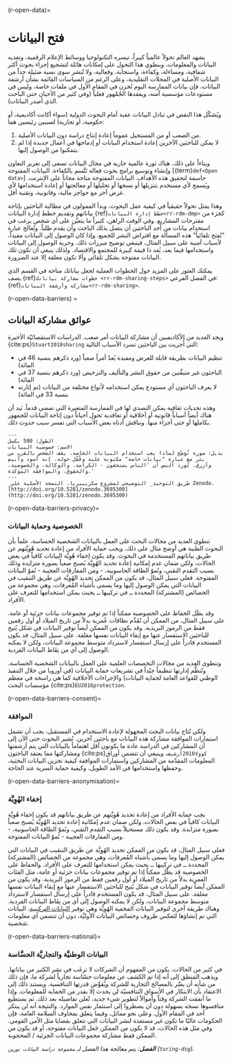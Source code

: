 (r-open-data)=
# فتح البيانات

يشهد العالم تحولاً عالمياً كبيراً، تيسره التكنولوجيا ووسائط الإعلام الرقمية، وتغذيه البيانات والمعلومات، وينطوي هذا التحول على إمكانات هائلة لتشجيع إجراء بحوث أكثر شفافية، ومساءلة، وكفاءة، واستجابة، وفعالية، ولا تُنشر سوى نسبة ضئيلة جداً من البيانات الأصلية في المجلات التقليدية، وعلى الرغم من السياسات القائمة بشأن أرشفة البيانات، فإن بيانات الممارسة اليوم تُخزن في المقام الأول في ملفات خاصة، وليس في مستودعات مؤسسية آمنة، ويفقدها الجُمْهور فعلياً (وفي كثير من الأحيان حتى الباحث الذي أصدر البيانات).

ويُشكّل هذا النقص في تبادل البيانات عقبة أمام البحوث الدولية (سواء أكانت أكاديمية، أو حكومية، أو تجارية) لسببين رئيسين هما:

1. من الصعب أو من المستحيل عموماً إعادة إنتاج دراسة دون البيانات الأصلية.
2. لا يمكن للباحثين الآخرين إعادة استخدام البيانات أو إدماجها في أعمال جديدة إذا لم يتمكنوا من الوصول إليها.

وبناءاً على ذلك، هناك ثورة عالمية جارية في مجال البيانات تسعى إلى تعزيز التعاون وإنشاء وتوسيع برامج بحوث فعالة تَتَّسم بالكفاءة. البيانات المفتوحة [{term}`def<Open data>`] حاسمة لتحقيق هذه الأهداف. البيانات المفتوحة متاحة مجاناً على الإنترنت. ويُسمح لأي مستخدم بتنزيلها أو نسخها أو تحليلها أو معالجتها أو إعادة استخدامها لأي غرض آخر مع حواجز مالية، وقانونية، وتقنية أقل.

وهذا يمثل تحولاً حقيقياً في كيفية عمل البحوث. وبدأ الممولون في مطالبة الباحثين بإتاحة بياناتهم وتقديم خطط إدارة البيانات {ref}`خطط إدارة البيانات<rr-rdm-dmp>` كجزء من مقترحات المشاريع. وفي الوقت الراهن، كثيراً ما يتعيَّن على أي شخص يرغب في استخدام بيانات من أحد الباحثين أن يتصل بذلك الباحث وأن يقدم طلباً. وتُعالج عبارة "تُفتح تلقائياً" هذه المسألة مع افتراض النشر للجميع. وإذا كان الوصول إلى البيانات مقيداً، لأسباب أمنية على سبيل المثال، فينبغي توضيح مبررات ذلك. وحرية الوصول إلى البيانات واستخدامها فيما بعد، يُعد ذا قيمة كبيرة للمجتمع والاقتصاد. ولذلك ينبغي أن تكون تلك البيانات مفتوحة بشكل تلقائي وألا تكون مغلقة إلا عند الضرورة.

يمكنك العثور على المزيد حول الخطوات العملية لجعل بياناتك متاحة في القسم الذي يصف {ref}`خطوات مشاركة بياناتك <rr-rdm-sharing-steps>` في الفصل الفرعي: {ref}`مشاركة وأرشفة البيانات<rr-rdm-sharing>`.

(r-open-data-barriers) =
## عوائق مشاركة البيانات
ويجد العديد من الأكاديميين أن مشاركة البيانات أمر صعب. الدراسات الاستقصائيّة الأخيرة {cite:ps}`Stuart2018sharing` التي أُجريت بين الباحثين تسرد الأسباب التالية:

- تنظيم البيانات بطريقة قابلة للعرض ومفيدة يُعدّ أمراً صعباً (ورد ذكرهم بنسبة 46 في المائة)
- الباحثون غير متيقِّنين من حقوق النشر والتأليف والترخيص (ورد ذكرهم بنسبة 37 في المائة)
- لا يعرف الباحثون أي مستودع يمكن استخدامه لأنواع مختلفة من البيانات (تم إثارته بنسبة 33 في المائة)

وهذه تحديات ثقافية يمكن التصدي لها في الممارسة المتغيرة التي تمضي قدماً. بَيد أن هناك أيضاً أسباباً قانونية أو أخلاقية أو تعاقدية تحول أحياناً دون إتاحة البيانات للجمهور بكاملها أو حتى أجزاء منها. ونناقش أدناه بعض الأسباب التي تفسر سبب حدوث ذلك.

```{figure} ../../figures/data-privacy.jpg
---
الطول: 500 بكسل
الاسم: خصوصية البيانات
بديل: صورة تُوَضِّح لماذا يجب استخدام البيانات الخاصة. يقف الشخص بالقرب من بئر مع عبارة "بيانات خاصة" مكتوبة عليه وقُفْل حوله. إنه أسود وأبيض وأزرق. يُورد النص أن 'الناس يستحقون - الكرامة، والوكالة، والخصوصية، والحقوق، والموافقة المؤكدة.'
---
_طريق التوحيد_ التوضيحي لمشروع سكريبيريا. النسخة الأصلية على Zenodo. [http://doi.org/10.5281/zenodo.3695300] (http://doi.org/10.5281/zenodo.3695300)
```

(r-open-data-barriers-privacy)=
### الخصوصية وحماية البيانات

تنطوي العديد من مجالات البحث على العمل بالبيانات الشخصية الحساسة، علماً بأن البحوث الطبية هي أوضح مثال على ذلك. ويجب حماية الأفراد من إعادة تحديد هُوِيَّتهم عن طريق بياناتهم المستخدمة في البحوث. وقد يكون إخفاء هُوِيَّة البيانات كافياً في بعض الحالات، ولكن ضمان عدم إمكانية إعادة تحديد الهُوِيَّة يُصبح صعباً بصورة متزايدة وذلك بسبب التقدم التقني، ونُموّ الطاقة الحاسوبية، - ومن المفارقات العجيبة - نُموّ البيانات المفتوحة. فعلى سبيل المثال، قد يكون من الممكن تحديد الهُوِيَّة عن طريق التنقيب في البيانات التي يمكن الوصول إليها وما يسمى بأشباه المُعرفات، وهي مجموعة من الخصائص (المشتركة) المحددة ــ في تركيبها ــ بحيث يمكن استخدامها للتعرف على الأفراد.

وقد يظَل الحفاظ على الخصوصية ممكناً إذا تم توفير مجموعات بيانات جزئية أو عامة. على سبيل المثال، من الممكن أن تُقَدِّم نطاقات عُمرية بدلاً من تاريخ الميلاد أو أول رقمين فقط من الرموز البريدية. وقد يكون من الممكن أيضاً توفير البيانات في شكل يُتيح للباحثين الاستفسار عنها مع إبقاء البيانات نفسها مغلقة. على سبيل المثال، قد يكون المستخدم قادراً على إرسال استفسار لاسترداد متوسط مجموعة البيانات، ولكن لا يمكنه الوصول إلى أي من نِقَاط البيانات الفردية.

وتنطوي العديد من مجالات التخصصات العلمية على العمل بالبيانات الشخصية الحساسة. وتُنظَّم إدارتها تنظيماً جيّداً في تشريعات حماية البيانات (في أوروبا من خلال التنفيذ الوطني للقواعد العامة لحماية البيانات) والإجراءات الأخلاقية كما هي راسخة في معظم مؤسسات البحث {cite:ps}`EU2016protection`.

(r-open-data-barriers-consent)=
### الموافقة

ولكي تُتاح بيانات البحث المجهولة لإعادة الاستخدام في المستقبل، يجب أن تشمل استمارات الموافقة مشاركة هذه البيانات مع باحثين آخرين. تُشير البحوث حتى الآن إلى أن المشاركين في الدراسة عادة ما يكونون أقل اهتماماً بالبيانات التي يتم أرشفتها ومشاركتها مما يعتقد الباحثون {cite:ps}`كوولا2010أرشيف`. وينبغي أن تتضمن أوراق المعلومات المقدّمة من المشاركين واستمارات الموافقة كيفية تخزين البيانات البحثية، وحفظها واستخدامها في الأمد الطويل، وكيفية حماية السرية عند الحاجة.

(r-open-data-barriers-anonymisation)=
### إخفاء الهُوِيَّة

يجب حماية الأفراد من إعادة تحديد هُوِيَّتهم عن طريق بياناتهم قد يكون إخفاء هُوِيَّة البيانات كافياً في بعض الحالات، ولكن ضمان عدم إمكانية إعادة تحديد الهُوِيَّة يُصبح صعباً بصورة متزايدة. وقد يكون ذلك مستحيلاً بسبب التقدم التقني، ونُموّ الطاقة الحاسوبية، - ومن المفارقات العجيبة - نُموّ البيانات المفتوحة.

فعلى سبيل المثال، قد يكون من الممكن تحديد الهُوِيَّة عن طريق التنقيب في البيانات التي يمكن الوصول إليها وما يسمى بأشباه المُعرفات، وهي مجموعة من الخصائص (المشتركة) المحددة ــ في تركيبها ــ بحيث يمكن استخدامها للتعرف على الأفراد. والحفاظ على الخصوصية قد يظّل ممكناً إذا تم توفير مجموعات بيانات جزئية أو عامة، مثل الفئات العمرية بدلاً من تاريخ الميلاد أو أول رقمين فقط من الرموز البريدية. وقد يكون من الممكن أيضاً توفير البيانات في شكل يُتيح للباحثين الاستفسار عنها مع إبقاء البيانات نفسها مغلقة. على سبيل المثال، قد يكون المستخدم قادراً على إرسال استفسار لاسترداد متوسط مجموعة البيانات، ولكن لا يمكنه الوصول إلى أي من نِقَاط البيانات الفردية. وهناك طريقة أخرى لتوفير البيانات المخفية الهُوِيَّة وهي توفير [البيانات التركيبية](https://en.wikipedia.org/wiki/Synthetic_data)، البيانات التي تم إنشاؤها لتَعكس ظروف وخصائص البيانات الأوليَّة، دون أن تتضمن أي معلومات شخصية.

(r-open-data-barriers-national)=
### البيانات الوطنيَّة والتجاريَّة الحسَّاسة

في كثير من الحالات، يكون من المفهوم أن الشركات لا ترغَب في نشر الكثير من بياناتها. ويذهب المنطق إلى أنه إذا تم الكشف عن معلومات حسّاسة تجارياً لشركة ما، فإن ذلك من شأنه أن يضّر بالمصالح التجارية للشركة ويُقوِّض قدرتها التنافسية. ويستند ذلك إلى الاعتقاد بأن الابتكار في الأسواق التنافسيّة لن يحدث إلا بقدر من الحماية للمعلومات. وإذا ما أنفقت الشركة وقتاً وأموالاً لتطوير شيء جديد، تُعلن تفاصيله بعد ذلك. ثم يستطيع منافسوها نسخه بسهولة دون أن يضطروا إلى استثمار نفس الموارد. والنتيجة أنه لن يبتكر أحد في المقام الأول. وعلى نحو مماثل، وفيما يتعلق بمخاوف السلامة العامة، فإن الحكومات غالبًا ما تكون غير مستعدة لنشر البيانات التي تتعلق بقضايا مثل الأمن القومي. وفي مثل هذه الحالات، قد لا يكون من الممكن جَعل البيانات مفتوحة، أو قد يكون من الممكن فقط مشاركة مجموعات البيانات الجزئية / المحجوبة.

***الفصل**: يتم معالجة هذا الفصل لـ `مجموعة دراسة البيانات تورين` (`turing-dsg`).*
